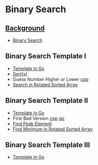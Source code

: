 # Binary Search

## [Background](https://leetcode.com/explore/learn/card/binary-search/138/background/971/)

* [Binary Search](bs/search.go)

## Binary Search Template I

* [Template in Go](bs/tmpl1/search.go)
* [Sqrt(x)](bs/tmpl1/sqrt.go)
* Guess Number Higher or Lower [cpp](bs/tmpl1/cpp/guess.cc)
* [Search in Rotated Sorted Array](bs/tmpl1/rotate.go)

## Binary Search Template II

* [Template in Go](bs/tmpl2/search.go)
* First Bad Version [cpp](bs/tmpl2/cpp/version.cc) [go](bs/tmpl2/version.go)
* [Find Peak Element](bs/tmpl2/peak.go)
* [Find Minimum in Rotated Sorted Array](bs/tmpl2/rotate.go)

## Binary Search Template III

* [Template in Go](bs/tmpl2/search.go)
